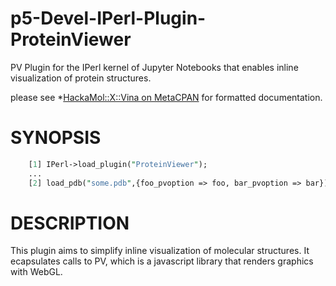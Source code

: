 p5-Devel-IPerl-Plugin-ProteinViewer
==================================
PV Plugin for the IPerl kernel of Jupyter Notebooks that enables inline 
visualization of protein structures.

please see *[HackaMol::X::Vina on MetaCPAN](https://metacpan.org/release/DEMIAN/HackaMol-X-Vina-0.01) for formatted documentation.

SYNOPSIS
============
```perl
    [1] IPerl->load_plugin("ProteinViewer");
    ...
    [2] load_pdb("some.pdb",{foo_pvoption => foo, bar_pvoption => bar}); 
```

DESCRIPTION
============
This plugin aims to simplify inline visualization of molecular structures. It ecapsulates calls to PV, which is a javascript library that renders graphics with WebGL.

